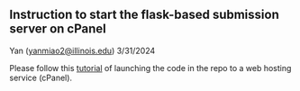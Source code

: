 Instruction to start the flask-based submission server on cPanel
---
Yan (yanmiao2@illinois.edu)
3/31/2024

Please follow this [tutorial](https://obikastanya.medium.com/deploy-flask-application-using-cpanel-5a05cf5dcfdd) of launching the code in the repo to a web hosting service (cPanel).